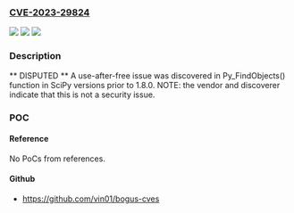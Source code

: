 ### [CVE-2023-29824](https://cve.mitre.org/cgi-bin/cvename.cgi?name=CVE-2023-29824)
![](https://img.shields.io/static/v1?label=Product&message=n%2Fa&color=blue)
![](https://img.shields.io/static/v1?label=Version&message=n%2Fa&color=blue)
![](https://img.shields.io/static/v1?label=Vulnerability&message=n%2Fa&color=brighgreen)

### Description

** DISPUTED ** A use-after-free issue was discovered in Py_FindObjects() function in SciPy versions prior to 1.8.0. NOTE: the vendor and discoverer indicate that this is not a security issue.

### POC

#### Reference
No PoCs from references.

#### Github
- https://github.com/vin01/bogus-cves

